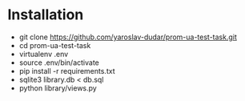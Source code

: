 Installation
=================
- git clone https://github.com/yaroslav-dudar/prom-ua-test-task.git
- cd prom-ua-test-task
- virtualenv .env
- source .env/bin/activate
- pip install -r requirements.txt
- sqlite3 library.db < db.sql
- python library/views.py 

